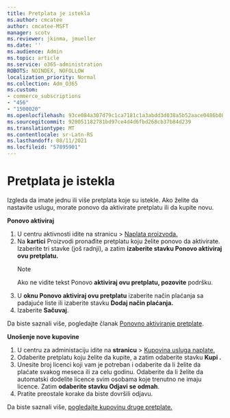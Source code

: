 ```yaml
---
title: Pretplata je istekla
ms.author: cmcatee
author: cmcatee-MSFT
manager: scotv
ms.reviewer: jkinma, jmueller
ms.date: ''
ms.audience: Admin
ms.topic: article
ms.service: o365-administration
ROBOTS: NOINDEX, NOFOLLOW
localization_priority: Normal
ms.collection: Adm_O365
ms.custom:
- commerce_subscriptions
- "456"
- "1500020"
ms.openlocfilehash: 93ce084a307d79c1ca7181c1a3abdd3d038a5b52aace0486b088cbc6ecb4ff57
ms.sourcegitcommit: 920051182781bd97ce4d4d6fbd268cb37b84d239
ms.translationtype: MT
ms.contentlocale: sr-Latn-RS
ms.lasthandoff: 08/11/2021
ms.locfileid: "57895901"
---
```

# <a name="expired-subscription"></a>Pretplata je istekla

Izgleda da imate jednu ili više pretplata koje su istekle. Ako želite da nastavite uslugu, morate ponovo da aktivirate pretplatu ili da kupite novu.
  
**Ponovo aktiviraj**
  
1. U centru aktivnosti idite na  stranicu \> [Naplata proizvoda.](https://go.microsoft.com/fwlink/p/?linkid=842054)
2. Na **kartici** Proizvodi pronađite pretplatu koju želite ponovo da aktivirate. Izaberite tri stavke (još radnji), a zatim **izaberite stavku Ponovo aktiviraj ovu pretplatu.**
    > [!NOTE]
    > Ako ne vidite tekst Ponovo **aktiviraj ovu pretplatu, pozovite** podršku.
3. U **oknu Ponovo aktiviraj ovu pretplatu** izaberite način plaćanja sa padajuće liste ili izaberite stavku **Dodaj način plaćanja.**
4. Izaberite **Sačuvaj**.

Da biste saznali više, pogledajte članak [Ponovno aktiviranje pretplate](https://docs.microsoft.com/microsoft-365/commerce/subscriptions/reactivate-your-subscription).

**Unošenje nove kupovine**
  
1. U centru za administaciju idite na **stranicu** \> [Kupovina usluga naplate.](https://go.microsoft.com/fwlink/p/?linkid=868433)
2. Odaberite pretplatu koju želite da kupite, a zatim odaberite stavku **Kupi .**
3. Unesite broj licenci koji vam je potreban i odaberite da li želite da plaćate svakog meseca ili za celu godinu. Odaberite da li želite da automatski dodelite licence svim osobama koje trenutno ne imaju licence. Zatim **odaberite stavku Odjavi se odmah**.
4. Pratite preostale korake da biste dovršili odjavu.

Da biste saznali više, [pogledajte kupovinu druge pretplate.](https://docs.microsoft.com/microsoft-365/commerce/buy-another-subscription)